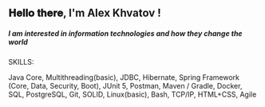 ## 𝐇𝐞𝐥𝐥𝐨 𝐭𝐡𝐞𝐫𝐞, I'm Alex Khvatov !

##### I am interested in information technologies and how they change the world

SKILLS:

Java Core, Multithreading(basic), JDBC, Hibernate, Spring Framework (Core, Data, Security, Boot), JUnit 5, Postman, Maven / Gradle, Docker, SQL, PostgreSQL, Git, SOLID, Linux(basic), Bash, TCP/IP, HTML+CSS, Agile
